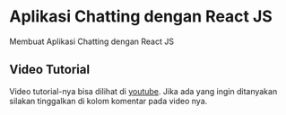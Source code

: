 # Aplikasi Chatting dengan React JS

Membuat Aplikasi Chatting dengan React JS

## Video Tutorial

Video tutorial-nya bisa dilihat di [youtube](https://youtu.be/ytvsNO1DeVo). Jika ada yang ingin ditanyakan silakan tinggalkan di kolom komentar pada video nya.